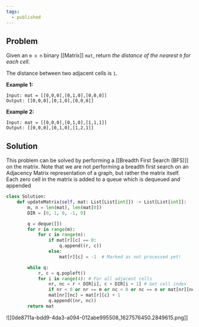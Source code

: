 ```yaml
---
tags:
  - published
---
```

## Problem

Given an `m x n` binary [[Matrix]] `mat`, return _the distance of the nearest_ `0` _for each cell_.

The distance between two adjacent cells is `1`.

**Example 1:**

```
Input: mat = [[0,0,0],[0,1,0],[0,0,0]]
Output: [[0,0,0],[0,1,0],[0,0,0]]
```

**Example 2:**

```
Input: mat = [[0,0,0],[0,1,0],[1,1,1]]
Output: [[0,0,0],[0,1,0],[1,2,1]]
```

## Solution

This problem can be solved by performing a [[Breadth First Search (BFS)]] on the matrix. Note that we are not performing a breadth first search on an Adjacency Matrix representation of a graph, but rather the matrix itself. Each zero cell in the matrix is added to a queue which is dequeued and appended 

```Python
class Solution:
    def updateMatrix(self, mat: List[List[int]]) -> List[List[int]]:
        m, n = len(mat), len(mat[0])
        DIR = [0, 1, 0, -1, 0]

        q = deque([])
        for r in range(m):
            for c in range(n):
                if mat[r][c] == 0:
                    q.append((r, c))
                else:
                    mat[r][c] = -1  # Marked as not processed yet!

        while q:
            r, c = q.popleft()
            for i in range(4): # For all adjacent cells
                nr, nc = r + DIR[i], c + DIR[i + 1] # Get cell index
                if nr < 0 or nr == m or nc < 0 or nc == n or mat[nr][nc] != -1: continue
                mat[nr][nc] = mat[r][c] + 1
                q.append((nr, nc))
        return mat
```


![[0de8711a-bdd9-4da3-a094-012abe995508_1627576450.2849615.png]]
